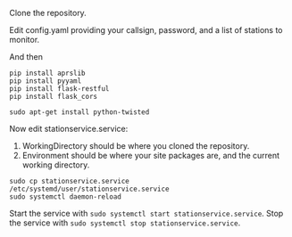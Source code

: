 Clone the repository.

Edit config.yaml providing your callsign, password, and a list of stations to monitor.

And then
```
pip install aprslib
pip install pyyaml
pip install flask-restful
pip install flask_cors

sudo apt-get install python-twisted
```
Now edit stationservice.service:
1.  WorkingDirectory should be where you cloned the repository.
1.  Environment should be where your site packages are, and the current working directory.
```
sudo cp stationservice.service /etc/systemd/user/stationservice.service
sudo systemctl daemon-reload
```

Start the service with `sudo systemctl start stationservice.service`.
Stop the service with `sudo systemctl stop stationservice.service`.

